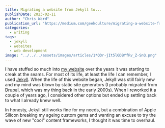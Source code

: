 ```yaml
---
title: Migrating a website from Jekyll to...
publishDate: 2023-02-11
author: "Chris Ward"
publication_url: "https://medium.com/geekculture/migrating-a-website-from-jekyll-to-54f0bea3de7a"
categories:
  - writing
tags:
  - jekyll
  - websites
  - web development
image: "../../../assets/images/articles/1*Q3r-jIt5lGDBYfRv_Z-SnQ.png"
---
```



I have stuffed so much into [my website](https://github.com/ChrisChinchilla/chrischinchilla.com) over the years it was starting to creak
at the seams. For most of its life, at least the life I can remember, I
used [Jekyll](https://jekyllrb.com). When
the life of this website began, Jekyll was still fairly new and my mind
was blown by static site generators (I probably migrated from Drupal,
which was my thing back in the early 2000s). When I reworked it a couple
of years ago, I considered other options but ended up settling back to
what I already knew well.

In honesty, Jekyll still works fine for my needs, but a combination of
Apple Silicon breaking my ageing custom gems and wanting an excuse to
try the wave of new "cool" content frameworks, I thought it was time to
overhaul.